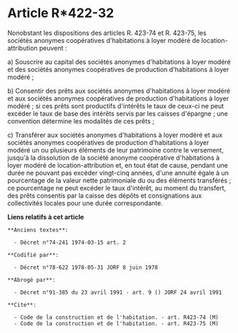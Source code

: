 # Article R*422-32

Nonobstant les dispositions des articles R. 423-74 et R. 423-75, les sociétés anonymes coopératives d'habitations à loyer
modéré de location-attribution peuvent :

a) Souscrire au capital des sociétés anonymes d'habitations à loyer modéré et des sociétés anonymes coopératives de
production d'habitations à loyer modéré ;

b) Consentir des prêts aux sociétés anonymes d'habitations à loyer modéré et aux sociétés anonymes coopératives de production
d'habitations à loyer modéré ; si ces prêts sont productifs d'intérêts le taux de ceux-ci ne peut excéder le taux de base des
intérêts servis par les caisses d'épargne ; une convention détermine les modalités de ces prêts ;

c) Transférer aux sociétés anonymes d'habitations à loyer modéré et aux sociétés anonymes coopératives de production
d'habitations à loyer modéré un ou plusieurs éléments de leur patrimoine contre le versement, jusqu'à la dissolution de la
société anonyme coopérative d'habitations à loyer modéré de location-attribution et, en tout état de cause, pendant une durée
ne pouvant pas excéder vingt-cinq années, d'une annuité égale à un pourcentage de la valeur nette patrimoniale du ou des
éléments transférés ; ce pourcentage ne peut excéder le taux d'intérêt, au moment du transfert, des prêts consentis par la
caisse des dépôts et consignations aux collectivités locales pour une durée correspondante.

**Liens relatifs à cet article**

	**Anciens textes**:

	  - Décret n°74-241 1974-03-15 art. 2

	**Codifié par**:

	  - Décret n°78-622 1978-05-31 JORF 8 juin 1978

	**Abrogé par**:

	  - Décret n°91-385 du 23 avril 1991 - art. 9 () JORF 24 avril 1991

	**Cite**:

	  - Code de la construction et de l'habitation. - art. R423-74 (M)
	  - Code de la construction et de l'habitation. - art. R423-75 (M)
